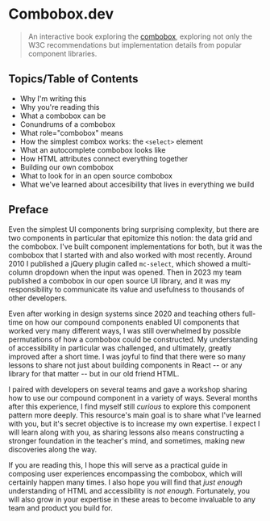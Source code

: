 # Combobox.dev

> An interactive book exploring the [combobox](https://www.w3.org/WAI/ARIA/apg/patterns/combobox/), exploring not only the W3C recommendations but implementation details from popular component libraries.

## Topics/Table of Contents

- Why I'm writing this
- Why you're reading this
- What a combobox can be
- Conundrums of a combobox
- What role="combobox" means
- How the simplest combox works: the `<select>` element
- What an autocomplete combobox looks like
- How HTML attributes connect everything together
- Building our own combobox
- What to look for in an open source combobox
- What we've learned about accesibility that lives in everything we build

## Preface

Even the simplest UI components bring surprising complexity, but there are two components in particular that epitomize this notion: the data grid and the combobox. I've built component implementations for both, but it was the combobox that I started with and also worked with most recently. Around 2010 I published a jQuery plugin called `mc-select`, which showed a multi-column dropdown when the input was opened. Then in 2023 my team published a combobox in our open source UI library, and it was my responsibility to communicate its value and usefulness to thousands of other developers.

Even after working in design systems since 2020 and teaching others full-time on how our compound components enabled UI components that worked very many different ways, I was still overwhelmed by possible permutations of how a combobox could be constructed. My understanding of accessibility in particular was challenged, and ultimately, greatly improved after a short time. I was joyful to find that there were so many lessons to share not just about building components in React -- or any library for that matter -- but in our old friend HTML.

I paired with developers on several teams and gave a workshop sharing how to use our compound component in a variety of ways. Several months after this experience, I find myself still _curious_ to explore this component pattern more deeply. This resource's main goal is to share what I've learned with you, but it's secret objective is to increase my own expertise. I expect I will learn along with you, as sharing lessons also means constructing a stronger foundation in the teacher's mind, and sometimes, making new discoveries along the way.

If you are reading this, I hope this will serve as a practical guide in composing user experiences encompassing the combobox, which will certainly happen many times. I also hope you will find that _just enough_ understanding of HTML and accessibility is _not enough_. Fortunately, you will also grow in your expertise in these areas to become invaluable to any team and product you build for.
